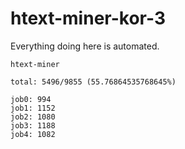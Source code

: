 # htext-miner-kor-3

Everything doing here is automated.

```
htext-miner

total: 5496/9855 (55.76864535768645%)

job0: 994
job1: 1152
job2: 1080
job3: 1188
job4: 1082
```